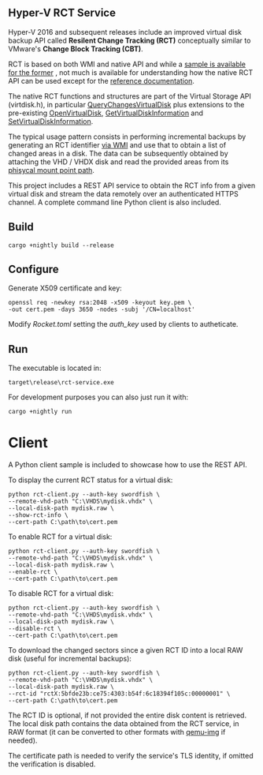 ## Hyper-V RCT Service

Hyper-V 2016 and subsequent releases include an improved virtual disk backup
API called **Resilent Change Tracking (RCT)** conceptually similar to
VMware's **Change Block Tracking (CBT)**.

RCT is based on both WMI and native API and while a [sample is available for
the former](https://github.com/MicrosoftDocs/Virtualization-Documentation/tree/live/hyperv-samples/taylorb-wmi/xhypervbackup)
, not much is available for understanding how the native RCT API can be used
except for the [reference documentation](https://docs.microsoft.com/en-us/windows/desktop/api/virtdisk/nf-virtdisk-querychangesvirtualdisk).

The native RCT functions and structures are part of the Virtual Storage API
(virtdisk.h), in particular
[QueryChangesVirtualDisk](https://docs.microsoft.com/en-us/windows/desktop/api/virtdisk/nf-virtdisk-querychangesvirtualdisk)
plus extensions to the pre-existing
[OpenVirtualDisk](https://docs.microsoft.com/en-us/windows/desktop/api/virtdisk/nf-virtdisk-openvirtualdisk),
[GetVirtualDiskInformation](https://docs.microsoft.com/en-us/windows/desktop/api/virtdisk/nf-virtdisk-getvirtualdiskinformation) and
[SetVirtualDiskInformation](https://docs.microsoft.com/en-us/windows/desktop/api/virtdisk/nf-virtdisk-setvirtualdiskinformation).

The typical usage pattern consists in performing incremental backups by
generating an RCT identifier [via WMI](https://github.com/MicrosoftDocs/Virtualization-Documentation/tree/live/hyperv-samples/taylorb-wmi/xhypervbackup)
and use that to obtain a list of changed areas in a disk. The data can be
subsequently obtained by attaching the VHD / VHDX disk and read the provided
areas from its [phisycal mount point path](https://docs.microsoft.com/en-us/windows/desktop/api/virtdisk/nf-virtdisk-getvirtualdiskphysicalpath).

This project includes a REST API service to obtain the RCT info from a given
virtual disk and stream the data remotely over an authenticated HTTPS channel.
A complete command line Python client is also included.

## Build

    cargo +nightly build --release

## Configure

Generate X509 certificate and key:

    openssl req -newkey rsa:2048 -x509 -keyout key.pem \
    -out cert.pem -days 3650 -nodes -subj '/CN=localhost'

Modify *Rocket.toml* setting the *auth_key* used by clients to autheticate.

## Run

The executable is located in:

    target\release\rct-service.exe

For development purposes you can also just run it with:

    cargo +nightly run

# Client

A Python client sample is included to showcase how to use the REST API.

To display the current RCT status for a virtual disk:

    python rct-client.py --auth-key swordfish \
    --remote-vhd-path "C:\VHDS\mydisk.vhdx" \
    --local-disk-path mydisk.raw \
    --show-rct-info \
    --cert-path C:\path\to\cert.pem

To enable RCT for a virtual disk:

    python rct-client.py --auth-key swordfish \
    --remote-vhd-path "C:\VHDS\mydisk.vhdx" \
    --local-disk-path mydisk.raw \
    --enable-rct \
    --cert-path C:\path\to\cert.pem

To disable RCT for a virtual disk:

    python rct-client.py --auth-key swordfish \
    --remote-vhd-path "C:\VHDS\mydisk.vhdx" \
    --local-disk-path mydisk.raw \
    --disable-rct \
    --cert-path C:\path\to\cert.pem

To download the changed sectors since a given RCT ID into a local RAW disk
(useful for incremental backups):

    python rct-client.py --auth-key swordfish \
    --remote-vhd-path "C:\VHDS\mydisk.vhdx" \
    --local-disk-path mydisk.raw \
    --rct-id "rctX:5bfde23b:ce75:4303:b54f:6c18394f105c:00000001" \
    --cert-path C:\path\to\cert.pem

The RCT ID is optional, if not provided the entire disk content is retrieved.
The local disk path contains the data obtained from the RCT service, in RAW
format (it can be converted to other formats with
[qemu-img](https://cloudbase.it/qemu-img-windows/) if needed).

The certificate path is needed to verify the service's TLS identity, if omitted
the verification is disabled.
